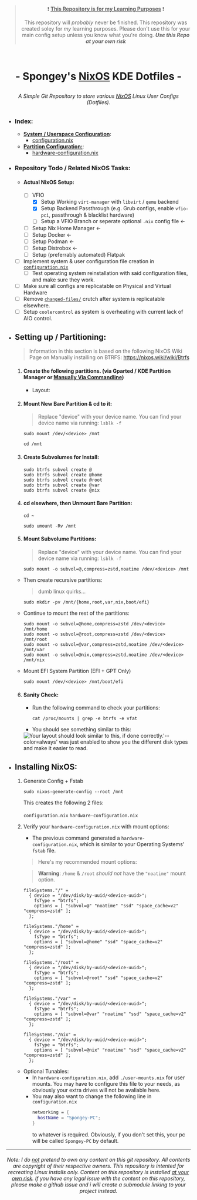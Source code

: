 > <p align=center> ❗ <u><b>This Repository is for my Learning Purposes</u></b> ❗ </p>
> <p align=center> This repository will <i>probably</i> never be finished. This repository was created soley for <i>my</i> learning purposes. Please don't use this for your main config setup unless you know what you're doing. <i><b>Use this Repo at your own risk</b></i></p>
<br>

# <p align=center>- Spongey's <u>NixOS</u> KDE Dotfiles -
###### <p align=center> A Simple Git Repository to store various <u>NixOS</u> Linux User Configs (Dotfiles).

- ### Index:
    - <u><b>System / Userspace Configuration</b></u>:
        - [configuration.nix](./etc/nixos/configuration.nix)
    - <u><b>Partition Configuration:</b></u>:
        - [hardware-configuration.nix](./etc/nixos/hardware-configuration.nix)


- ### Repository Todo / Related NixOS Tasks:
  - #### Actual NixOS Setup:
    - [ ] VFIO
      - [x] Setup Working `virt-manager` with `libvirt` / `qemu` backend
      - [x] Setup Backend Passthrough (e.g. Grub configs, enable `vfio-pci`, passthrough & blacklist hardware)
      - [ ] Setup a VFIO Branch or seperate optional `.nix` config file <-
    - [ ] Setup Nix Home Manager <- 
    - [ ] Setup Docker <-
    - [ ] Setup Podman <- 
    - [ ] Setup Distrobox <-
    - [ ] Setup (preferrably automated) Flatpak 
  - [ ] Implement system & user configuration file creation in [`configuration.nix`](./etc/nixos/configuration.nix)
    - [ ] Test operating system reinstallation with said configuration files, and make sure they work.
  - [ ] Make sure all configs are replicatable on Physical and Virtual Hardware
  - [ ] Remove [`changed-files/`](./changed-files/) crutch after system is replicatable elsewhere.
  - [ ] Setup `coolercontrol` as system is overheating with current lack of AIO control.

- ## Setting up / Partitioning:
    > Information in this section is based on the following NixOS Wiki Page on Manually installing on BTRFS: https://nixos.wiki/wiki/Btrfs 
    1) #### Create the following partitions. (via Gparted / KDE Partition Manager or <a href="https://nixos.wiki/wiki/Btrfs#Installation">Manually Via Commandline</a>)
        - Layout:

    2) #### Mount New Bare Partition & cd to it:
        > Replace "device" with your device name. You can find your device name via running: `lsblk -f` 
        ```
        sudo mount /dev/<device> /mnt
        ```
        ```
        cd /mnt
        ```
    3) #### Create Subvolumes for Install:
        ```
        sudo btrfs subvol create @
        sudo btrfs subvol create @home
        sudo btrfs subvol create @root
        sudo btrfs subvol create @var
        sudo btrfs subvol create @nix
        ```
    4) #### cd elsewhere, then Unmount Bare Partition:
        ```
        cd ~
        ```

        ```
        sudo umount -Rv /mnt
        ```

    5) #### Mount Subvolume Partitions:
        > Replace "device" with your device name. You can find your device name via running: `lsblk -f` 

        ```
        sudo mount -o subvol=@,compress=zstd,noatime /dev/<device> /mnt
        ```
    - Then create recursive partitions:
        > dumb linux quirks...
        ```
        sudo mkdir -pv /mnt/{home,root,var,nix,boot/efi}
        ```
    - Continue to mount the rest of the partitions:
        ```
        sudo mount -o subvol=@home,compress=zstd /dev/<device> /mnt/home
        sudo mount -o subvol=@root,compress=zstd /dev/<device> /mnt/root
        sudo mount -o subvol=@var,compress=zstd,noatime /dev/<device> /mnt/var
        sudo mount -o subvol=@nix,compress=zstd,noatime /dev/<device> /mnt/nix
        ``` 
    - Mount EFI System Partition (EFI + GPT Only)
        ```
        sudo mount /dev/<device> /mnt/boot/efi
        ```
    6) #### Sanity Check:
        - Run the following command to check your partitions:
          ```
          cat /proc/mounts | grep -e btrfs -e vfat
          ```
        - You should see something similar to this:
        <img src="https://github.com/spongeyperson/nixos-dotfiles/assets/28176188/95de4518-393f-4fe0-8a85-7f5ae4acf5b5" title="Your layout should look similar to this, if done correctly.'--color=always' was just enabled to show you the different disk types and make it easier to read.">

- ## Installing NixOS:
    1) Generate Config + Fstab
        ```
        sudo nixos-generate-config --root /mnt
        ```
        This creates the following 2 files:<br></br>
        `configuration.nix`
        `hardware-configuration.nix`
    2) Verify your `hardware-configuration.nix` with mount options:
        - The previous command generated a `hardware-configuration.nix`, which is similar to your Operating Systems' `fstab` file.
        
        > Here's my recommended mount options:

        > **Warning**: `/home` & `/root` <i>should not</i> have the `"noatime"` mount option.
        ```
        fileSystems."/" =
          { device = "/dev/disk/by-uuid/<device-uuid>";
            fsType = "btrfs";
            options = [ "subvol=@" "noatime" "ssd" "space_cache=v2" "compress=zstd" ];
          };

        fileSystems."/home" =
          { device = "/dev/disk/by-uuid/<device-uuid>";
            fsType = "btrfs";
            options = [ "subvol=@home" "ssd" "space_cache=v2" "compress=zstd" ];
          };

        fileSystems."/root" =
          { device = "/dev/disk/by-uuid/<device-uuid>";
            fsType = "btrfs";
            options = [ "subvol=@root" "ssd" "space_cache=v2" "compress=zstd" ];
          };

        fileSystems."/var" =
          { device = "/dev/disk/by-uuid/<device-uuid>";
            fsType = "btrfs";
            options = [ "subvol=@var" "noatime" "ssd" "space_cache=v2" "compress=zstd" ];
          };

        fileSystems."/nix" =
          { device = "/dev/disk/by-uuid/<device-uuid>";
            fsType = "btrfs";
            options = [ "subvol=@nix" "noatime" "ssd" "space_cache=v2" "compress=zstd" ];
          };
        ```
    - Optional Tunables:
        - In `hardware-configuration.nix`, add `./user-mounts.nix` for user mounts. You may have to configure this file to your needs, as obviously your extra drives will not be avaliable here.
        - You may also want to change the following line in `configuration.nix`
          ```nix
          networking = {
            hostName = "Spongey-PC";
          }
          ```
          to whatever is required. Obviously, if you don't set this, your pc will be called `Spongey-PC` by default.
<!--
<p align=center><img src="https://user-images.githubusercontent.com/28176188/210040764-90bf0b89-1e4f-4f6f-aa42-35a006060849.png" title="I Run Arch Btw"></p>

<h2>Index:</h2>
<ul>
  <li><b>This Repo</b>:</li>
  <ul>
    <li><a href="#cloning-this-repo">Cloning this Repo</a></li>
    <li><b><u>Branches:</u></b></li>
      <ul>
        <li><a href="https://github.com/spongeyperson/arch-dotfiles/tree/unused">Unused files Branch</a></li>
      </ul>   
      <li><b><u>Configurations</u></b>:</li>
        <ul>
          <li><a href="https://github.com/spongeyperson/arch-dotfiles/tree/master/etc/X11/xorg.conf.d/">Xorg configuration</a></li>
          <li><a href="https://github.com/spongeyperson/arch-dotfiles/tree/master/home/tyler/.local/share/plasma/layout-templates">Custom KDE panels</a></li>
          <li><b><u>VFIO / GPU Passthrough Related</u></b>:</li>
            <ul>
              <li><a href="https://github.com/spongeyperson/arch-dotfiles/tree/master/usr/share/kvm">GPU VBIOS ROMs</a></li>
              <li><a href="https://github.com/spongeyperson/arch-dotfiles/tree/master/etc/libvirt/qemu">Virsh Config XMLs</a></li>
            </ul>
          </ul>
        </ul>
      </ul>
    </ul>
  </ul>
</ul>
<li><b>Other Repos</b>:</li>
  <ul>
  <li><b>Extra Dotfiles, Belonging to this Repo:</b> <a href="https://github.com/spongeyperson/dotfiles-extras"><sup><code>../dotfiles-extras</code></sup></a></li>
    <ul>
      <li><b><u>Documentation:</u></b></li>
      <ul>
        <li><a href="https://github.com/spongeyperson/dotfiles-extras/blob/master/docs/PRIME-Render-Settings.md">(WIP) Prime Render Offload Settings:</a></li>
        <li><img src="https://user-images.githubusercontent.com/28176188/224575749-b843d685-2e1e-43bc-8267-ee337fde8206.svg" width="14" height="14"><b> <u>Wine Related:</b></u></li>
        <ul>
          <li><a href="https://github.com/spongeyperson/dotfiles-extras/blob/master/docs/Game-Settings.md">Game settings<a></li>
          <li><a href="https://github.com/spongeyperson/dotfiles-extras/blob/master/docs/Game-Troubleshooting.md">Game troubleshooting<a></li>
        </ul>
        <li><b><u>Hardware Specific Fixes & Settings:</u></b></li>
          <ul>
            <li><a href="https://github.com/spongeyperson/dotfiles-extras/blob/master/docs/Hardware%20Specific%20Fixes%20%26%20Settings/Steam%20Deck%20Settings.md">Steam Deck</a></li>
            <li><a href="https://github.com/spongeyperson/dotfiles-extras/blob/master/docs/Hardware%20Specific%20Fixes%20%26%20Settings/ROG-G15-config.md">ROG G15 AMD Advantage on Linux</a></li>
            <li><a href="https://github.com/spongeyperson/dotfiles-extras/blob/master/docs/Hardware%20Specific%20Fixes%20%26%20Settings/ZENITH-II-Extreme-config.md">(WIP) TRX40 Zenith II Extreme on Linux</a></li>
          </ul>
      </ul>
      <li><b><u>Configurations</u></b>:</li>
        <ul>
          <li><a href="https://github.com/spongeyperson/dotfiles-extras/tree/master/virshxml_examples">Virsh Config XML Examples</a></li>
        </ul>
    </ul>
  </ul>
</ul>
<ul>
  <li><b>Other Dotfiles</b>:</li>
    <ul>
      <li><b>Fedora (ROG G15)</b>: <a href="https://github.com/spongeyperson/fedora-dotfiles-laptop/">spongeyperson/fedora-dotfiles-laptop</a></li>
      <li><b>Fedora</b>: <a href="https://github.com/spongeyperson/fedora-dotfiles/">spongeyperson/fedora-dotfiles</a></li>
      <li><b>Proxmox</b>: <a href="https://github.com/spongeyperson/proxmox-config/">spongeyperson/proxmox-config</a></li>
    </ul>
  </ul>
</ul>

## Cloning this Repo:
> Please note, this information was taken from the following source and changed to fit the content of this repo.
> https://www.atlassian.com/git/tutorials/dotfiles


### From Scratch:

  1) <b>Initialize the Repo:</b>
      ```bash
      git init --bare $HOME/.dotfiles
      ```
  2) <b>Set an Alias in your Shell's Config:</b>
      > Fish Shell:
      ```bash
      echo "alias dotfiles='/usr/bin/git --git-dir=$HOME/.dotfiles/ --work-tree=/'" >> $HOME/.config/fish/config.fish
      ```
      > Bash Shell:
      ```bash
      echo "alias dotfiles='/usr/bin/git --git-dir=$HOME/.dotfiles/ --work-tree=/'" >> $HOME/.bashrc
      ```
  3) <b>Globally Untrack Files that aren't part of the Dotfiles</b>
      ```bash
      dotfiles config --local status.showUntrackedFiles no
      ```

### Migrate / Merge into System:

  1) <b>Set an Alias in your Shell's Config:</b>
      > Fish Shell:
      ```bash
      echo "alias dotfiles='/usr/bin/git --git-dir=$HOME/.dotfiles/ --work-tree=/'" >> $HOME/.config/fish/config.fish
      ```
      > Bash Shell:
      ```bash
      echo "alias dotfiles='/usr/bin/git --git-dir=$HOME/.dotfiles/ --work-tree=/'" >> $HOME/.bashrc
      ```
  2) <b>Globally Untrack Files that aren't part of the Dotfiles</b>
      ```bash
      dotfiles config --local status.showUntrackedFiles no
      ```
  3) <b>Set Dotfiles Repo Source as ignored:</b>
      ```bash
      echo ".dotfiles" >> .gitignore
      ```
  4) <b>Clone Bare Repo:</b>
      ```bash
      git clone --bare https://github.com/spongeyperson/arch-dotfiles.git $HOME/.dotfiles/
      ```
  5) <b>Checkout Content from Remote Repo:</b>
      ```bash
      dotfiles checkout
      ```
-->

---
###### <p align=center> Note: I do <ins>not</ins> pretend to own any content on this git repository. All contents are copyright of their respective owners. This repository is intented for recreating Linux installs only. Content on this repository is installed <ins>at your own risk</ins>. If you have any legal issue with the content on this repository, please make a github issue and i will create a submodule linking to your project instead.</p>
